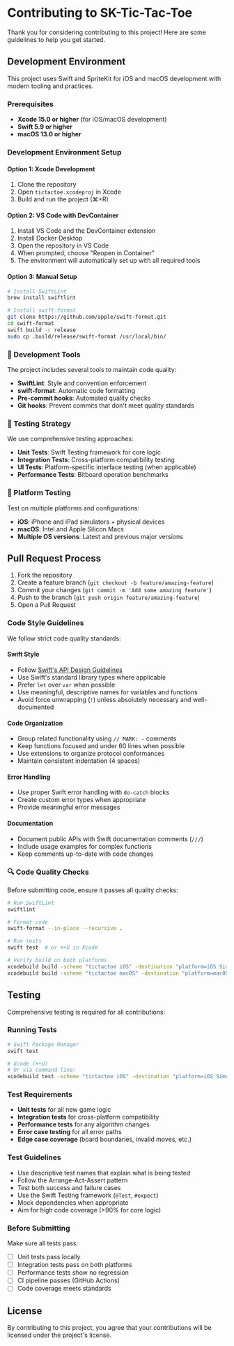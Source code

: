 # Contributing to SK-Tic-Tac-Toe

Thank you for considering contributing to this project! Here are some guidelines to help you get started.

## Development Environment

This project uses Swift and SpriteKit for iOS and macOS development with modern tooling and practices.

### Prerequisites
- **Xcode 15.0 or higher** (for iOS/macOS development)
- **Swift 5.9 or higher**
- **macOS 13.0 or higher**

### Development Environment Setup

#### Option 1: Xcode Development
1. Clone the repository
2. Open `tictactoe.xcodeproj` in Xcode
3. Build and run the project (⌘+R)

#### Option 2: VS Code with DevContainer
1. Install VS Code and the DevContainer extension
2. Install Docker Desktop
3. Open the repository in VS Code
4. When prompted, choose "Reopen in Container"
5. The environment will automatically set up with all required tools

#### Option 3: Manual Setup
```bash
# Install SwiftLint
brew install swiftlint

# Install swift-format
git clone https://github.com/apple/swift-format.git
cd swift-format
swift build -c release
sudo cp .build/release/swift-format /usr/local/bin/
```

### 🔧 Development Tools

The project includes several tools to maintain code quality:

- **SwiftLint**: Style and convention enforcement
- **swift-format**: Automatic code formatting  
- **Pre-commit hooks**: Automated quality checks
- **Git hooks**: Prevent commits that don't meet quality standards

### 🧪 Testing Strategy

We use comprehensive testing approaches:

- **Unit Tests**: Swift Testing framework for core logic
- **Integration Tests**: Cross-platform compatibility testing
- **UI Tests**: Platform-specific interface testing (when applicable)
- **Performance Tests**: Bitboard operation benchmarks

### 📱 Platform Testing

Test on multiple platforms and configurations:

- **iOS**: iPhone and iPad simulators + physical devices
- **macOS**: Intel and Apple Silicon Macs
- **Multiple OS versions**: Latest and previous major versions

## Pull Request Process

1. Fork the repository
2. Create a feature branch (`git checkout -b feature/amazing-feature`)
3. Commit your changes (`git commit -m 'Add some amazing feature'`)
4. Push to the branch (`git push origin feature/amazing-feature`)
5. Open a Pull Request

### Code Style Guidelines

We follow strict code quality standards:

#### Swift Style
- Follow [Swift's API Design Guidelines](https://swift.org/documentation/api-design-guidelines/)
- Use Swift's standard library types where applicable
- Prefer `let` over `var` when possible
- Use meaningful, descriptive names for variables and functions
- Avoid force unwrapping (`!`) unless absolutely necessary and well-documented

#### Code Organization
- Group related functionality using `// MARK: -` comments
- Keep functions focused and under 60 lines when possible
- Use extensions to organize protocol conformances
- Maintain consistent indentation (4 spaces)

#### Error Handling
- Use proper Swift error handling with `do-catch` blocks
- Create custom error types when appropriate
- Provide meaningful error messages

#### Documentation
- Document public APIs with Swift documentation comments (`///`)
- Include usage examples for complex functions
- Keep comments up-to-date with code changes

### 🔍 Code Quality Checks

Before submitting code, ensure it passes all quality checks:

```bash
# Run SwiftLint
swiftlint

# Format code
swift-format --in-place --recursive .

# Run tests
swift test  # or ⌘+U in Xcode

# Verify build on both platforms
xcodebuild build -scheme "tictactoe iOS" -destination "platform=iOS Simulator,name=iPhone 15"
xcodebuild build -scheme "tictactoe macOS" -destination "platform=macOS"
```

## Testing

Comprehensive testing is required for all contributions:

### Running Tests

```bash
# Swift Package Manager
swift test

# Xcode (⌘+U)
# Or via command line:
xcodebuild test -scheme "tictactoe iOS" -destination "platform=iOS Simulator,name=iPhone 15" -testPlan "tictactoeTests"
```

### Test Requirements

- **Unit tests** for all new game logic
- **Integration tests** for cross-platform compatibility  
- **Performance tests** for any algorithm changes
- **Error case testing** for all error paths
- **Edge case coverage** (board boundaries, invalid moves, etc.)

### Test Guidelines

- Use descriptive test names that explain what is being tested
- Follow the Arrange-Act-Assert pattern
- Test both success and failure cases
- Use the Swift Testing framework (`@Test`, `#expect`)
- Mock dependencies when appropriate
- Aim for high code coverage (>90% for core logic)

### Before Submitting

Make sure all tests pass:
- [ ] Unit tests pass locally
- [ ] Integration tests pass on both platforms
- [ ] Performance tests show no regression
- [ ] CI pipeline passes (GitHub Actions)
- [ ] Code coverage meets standards

## License

By contributing to this project, you agree that your contributions will be licensed under the project's license.